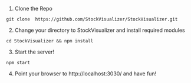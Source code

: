 1) Clone the Repo
```
git clone  https://github.com/StockVisualizer/StockVisualizer.git
```

2) Change your directory to StockVisualizer and install required modules
```
cd StockVisualizer && npm install
```

3) Start the server!
```
npm start
```

4) Point your browser to http://localhost:3030/ and have fun!